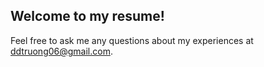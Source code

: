 ## Welcome to my resume!

Feel free to ask me any questions about my experiences at ddtruong06@gmail.com.
